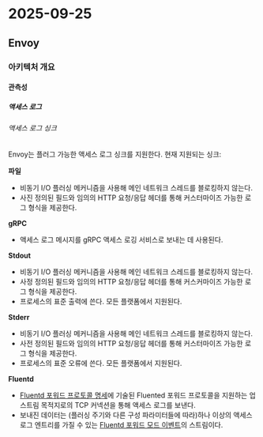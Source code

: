 # 2025-09-25

## Envoy

### 아키텍처 개요

#### 관측성

##### 액세스 로그

###### 액세스 로그 싱크

Envoy는 플러그 가능한 액세스 로그 싱크를 지원한다. 현재 지원되는 싱크:

**파일**

* 비동기 I/O 플러싱 메커니즘을 사용해 메인 네트워크 스레드를 블로킹하지 않는다.
* 사진 정의된 필드와 임의의 HTTP 요청/응답 헤더를 통해 커스터마이즈 가능한 로그 형식을 제공한다.

**gRPC**

* 액세스 로그 메시지를 gRPC 액세스 로깅 서비스로 보내는 데 사용된다.

**Stdout**

* 비동기 I/O 플러싱 메커니즘을 사용해 메인 네트워크 스레드를 블로킹하지 않는다.
* 사정 정의된 필드와 임의의 HTTP 요청/응답 헤더를 통해 커스커마이즈 가능한 로그 형식을 제공한다.
* 프로세스의 표준 출력에 쓴다. 모든 플랫폼에서 지원된다.

**Stderr**

* 비동기 I/O 플러싱 메커니즘을 사용해 메인 네트워크 스레드를 블로킹하지 않는다.
* 사전 정의된 필드와 임의의 HTTP 요청/응답 헤더를 통해 커스터마이즈 가능한 로그 형식을 제공한다.
* 프로세스의 표준 오류에 쓴다. 모든 플랫폼에서 지원된다.

**Fluentd**

* [Fluentd 포워드 프로토콜 명세][fluentd-forward-protocol-specification]에 기술된 Fluented 포워드 프로토콜을 지원하는 업스트림 목적지로의 TCP 커넥션을 통해 액세스 로그를 보낸다.
* 보내진 데이터는 (플러싱 주기와 다른 구성 파라미터들에 따라)하나 이상의 액세스 로그 엔트리를 가질 수 있는 [Fluentd 포워드 모드 이벤트][fluentd-forward-protocol-specification-forward-mode]의 스트림이다.

[fluentd-forward-protocol-specification]: https://github.com/fluent/fluentd/wiki/Forward-Protocol-Specification-v1
[fluentd-forward-protocol-specification-forward-mode]: https://github.com/fluent/fluentd/wiki/Forward-Protocol-Specification-v1#forward-mode
